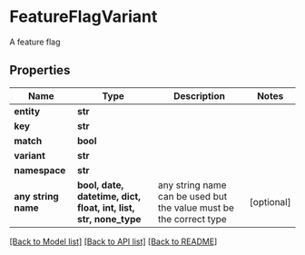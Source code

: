 # FeatureFlagVariant

A feature flag

## Properties
Name | Type | Description | Notes
------------ | ------------- | ------------- | -------------
**entity** | **str** |  | 
**key** | **str** |  | 
**match** | **bool** |  | 
**variant** | **str** |  | 
**namespace** | **str** |  | 
**any string name** | **bool, date, datetime, dict, float, int, list, str, none_type** | any string name can be used but the value must be the correct type | [optional]

[[Back to Model list]](../README.md#documentation-for-models) [[Back to API list]](../README.md#documentation-for-api-endpoints) [[Back to README]](../README.md)


